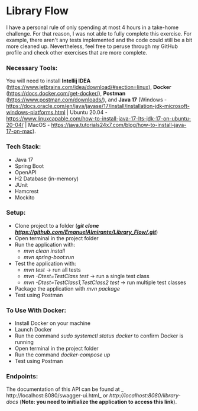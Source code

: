 # Library Flow

I have a personal rule of only spending at most 4 hours in a take-home challenge. For that reason, I was not able to fully complete this exercise. For example, there aren't any tests implemented and the code could still be a bit more cleaned up. Nevertheless, feel free to peruse through my GitHub profile and check other exercises that are more complete.


### Necessary Tools:

You will need to install **Intellij IDEA** (https://www.jetbrains.com/idea/download/#section=linux), **Docker** (https://docs.docker.com/get-docker/), **Postman** (https://www.postman.com/downloads/), and **Java 17** (Windows - https://docs.oracle.com/en/java/javase/17/install/installation-jdk-microsoft-windows-platforms.html | Ubuntu 20.04 - https://www.linuxcapable.com/how-to-install-java-17-lts-jdk-17-on-ubuntu-20-04/ | MacOS - https://java.tutorials24x7.com/blog/how-to-install-java-17-on-mac). 

### Tech Stack:

- Java 17
- Spring Boot
- OpenAPI
- H2 Database (in-memory)
- JUnit
- Hamcrest
- Mockito

### Setup:

- Clone project to a folder (_**git clone https://github.com/EmanuelAlmirante/Library_Flow/.git**_)
- Open terminal in the project folder
- Run the application with:
  - _mvn clean install_
  - _mvn spring-boot:run_
- Test the application with:
  - _mvn test_ -> run all tests
  - _mvn -Dtest=TestClass test_ -> run a single test class
  - _mvn -Dtest=TestClass1,TestClass2 test_ -> run multiple test classes
- Package the application with _mvn package_
- Test using Postman

### To Use With Docker:
  - Install Docker on your machine
  - Launch Docker
  - Run the command _sudo systemctl status docker_ to confirm Docker is running
  - Open terminal in the project folder
  - Run the command _docker-compose up_
  - Test using Postman
  
### Endpoints:

The documentation of this API can be found at _ http://localhost:8080/swagger-ui.html_ or _http://localhost:8080/library-docs_ (**Note: you need to initialize the application to access this link**).
